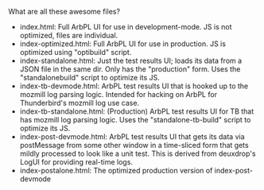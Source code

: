 What are all these awesome files?

- index.html: Full ArbPL UI for use in development-mode.  JS is not optimized,
  files are individual.
- index-optimized.html: Full ArbPL UI for use in production.  JS is optimized
  using "optibuild" script.
- index-standalone.html: Just the test results UI; loads its data from a JSON
  file in the same dir.  Only has the "production" form.  Uses the
 "standalonebuild" script to optimize its JS.
- index-tb-devmode.html: ArbPL test results UI that is hooked up to the mozmill
  log parsing logic.  Intended for hacking on ArbPL for Thunderbird's mozmill
  log use case.
- index-tb-standalone.html: (Production) ArbPL test results UI for TB that has
  mozmill log parsing logic.  Uses the "standalone-tb-build" script to optimize
  its JS.
- index-post-devmode.html: ArbPL test results UI that gets its data via
  postMessage from some other window in a time-sliced form that gets mildly
  processed to look like a unit test.  This is derived from deuxdrop's LogUI
  for providing real-time logs.
- index-postalone.html: The optimized production version of index-post-devmode
